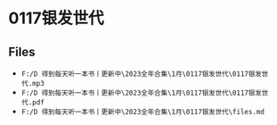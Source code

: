 # 0117银发世代

## Files

- `F:/D 得到每天听一本书丨更新中\2023全年合集\1月\0117银发世代\0117银发世代.mp3`
- `F:/D 得到每天听一本书丨更新中\2023全年合集\1月\0117银发世代\0117银发世代.pdf`
- `F:/D 得到每天听一本书丨更新中\2023全年合集\1月\0117银发世代\files.md`
